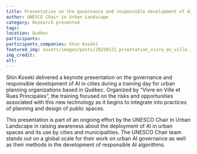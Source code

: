 ```yaml
---
title: Presentation on the governance and responsible development of AI in cities
author: UNESCO Chair in Urban Landscape
category: Research presented 
tags:
location: Québec
participants: 
participants_companies: Shin Koseki
featured_img: assets/images/posts/20250121_prsentation_vivre_en_ville.jpg
img_credit: 
alt:
---
```

Shin Koseki delivered a keynote presentation on the governance and responsible development of AI in cities during a training day for urban planning organizations based in Québec. Organized by “Vivre en Ville et Rues Principales”, the training focused on the risks and opportunities associated with this new technology as it begins to integrate into practices of planning and design of public spaces.

This presentation is part of an ongoing effort by the UNESCO Chair in Urban Landscape in raising awareness about the deployment of AI in urban spaces and its use by cities and municipalities. The UNESCO Chair team stands out on a global scale for their work on urban AI governance as well as their methods in the development of responsible AI algorithms.
